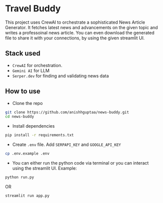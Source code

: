 
# Travel Buddy

This project uses CrewAI to orchestrate a sophisticated News Article Generator. It fetches latest news and advancements on the given topic and writes a professoinal news article. You can even download the generated file to share it with your connections, by using the given streamlit UI.

## Stack used

- `CrewAI` for orchestration.
- `Gemini AI` for LLM
- `Serper.dev` for finding and validating news data
## How to use

- Clone the repo

```bash
git clone https://github.com/anishhguptaa/news-buddy.git
cd news-buddy
```

- Install dependencies

```bash
pip install -r requirements.txt
```

- Create `.env` file. Add `SERPAPI_KEY` and `GOOGLE_API_KEY`

```bash
cp .env.example .env
```

- You can either run the python code via terminal or you can interact using the streamlit UI. Example:

```bash
python run.py
```

OR

```bash
streamlit run app.py
```
